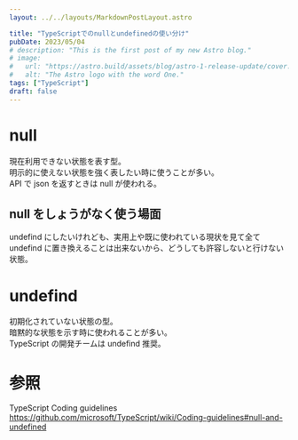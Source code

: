 ```yaml
---
layout: ../../layouts/MarkdownPostLayout.astro

title: "TypeScriptでのnullとundefinedの使い分け"
pubDate: 2023/05/04
# description: "This is the first post of my new Astro blog."
# image:
#   url: "https://astro.build/assets/blog/astro-1-release-update/cover.jpeg"
#   alt: "The Astro logo with the word One."
tags: ["TypeScript"]
draft: false
---
```


# null

現在利用できない状態を表す型。  
明示的に使えない状態を強く表したい時に使うことが多い。  
API で json を返すときは null が使われる。

## null をしょうがなく使う場面

undefind にしたいけれども、実用上や既に使われている現状を見て全て undefind に置き換えることは出来ないから、どうしても許容しないと行けない状態。

# undefind

初期化されていない状態の型。  
暗黙的な状態を示す時に使われることが多い。  
TypeScript の開発チームは undefind 推奨。

# 参照

TypeScript Coding guidelines  
https://github.com/microsoft/TypeScript/wiki/Coding-guidelines#null-and-undefined
